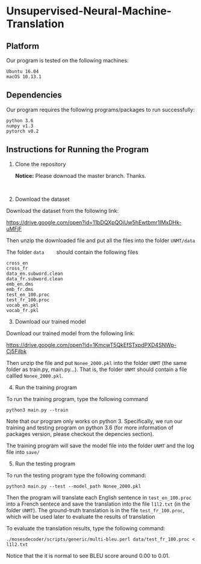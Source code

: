 # Unsupervised-Neural-Machine-Translation

## Platform

Our program is tested on the following machines:

```
Ubuntu 16.04
macOS 10.13.1
```



## Dependencies

Our program requires the following programs/packages to run successfully:

```
python 3.6
numpy v1.3
pytorch v0.2
```



## Instructions for Running the Program

1. Clone the repository

   **Notice:** Please downoad the master branch. Thanks.

   ​

2. Download the dataset

Download the dataset from the following link:

https://drive.google.com/open?id=11bDQXpQOiUw5hEwtbmr1IMxDHk-uMFjF

Then unzip the downloaded file and put all the files into the folder `UNMT/data`

The folder `data	` should contain the following files

```
cross_en
cross_fr
data_en.subword.clean
data_fr.subword.clean
emb_en.dms
emb_fr.dms
test_en_100.proc
test_fr_100.proc
vocab_en.pkl
vocab_fr.pkl
```

3. Download our trained model

Download our trained model from the following link:

https://drive.google.com/open?id=1KmcwT5QkEfSTxpdPXD4SNWp-Cj5FiIbk

Then unzip the file and put `Nonee_2000.pkl` into the folder `UNMT` (the same folder as train.py, main.py…). That is, the folder `UNMT` should contain a file callled  `Nonee_2000.pkl`.

4. Run the training program

To run the training program, type the following command

```
python3 main.py --train
```

Note that our program only works on python 3. Specifically, we run our training and testing program on python 3.6 (for more information of packages version, please checkout the depencies section). 

The training program will save the model file into the folder `UNMT` and the log file into `save/`

5. Run the testing program

To run the testing program type the following command:

```
python3 main.py --test --model_path Nonee_2000.pkl
```

Then the program will translate each English sentence  in `test_en_100.proc` into a French sentece and save the translation into the file `l1l2.txt` (in the folder `UNMT`). The ground-truth translation is in the file `test_fr_100.proc`, which will be used later to evaluate the results of translation

To evaluate the translation results, type the following command:

```
./mosesdecoder/scripts/generic/multi-bleu.perl data/test_fr_100.proc < l1l2.txt
```

Notice that the it is normal to see BLEU score around 0.00 to 0.01.